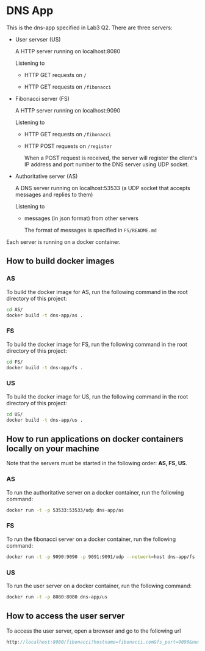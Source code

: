 # DNS App

This is the dns-app specified in Lab3 Q2. There are three servers:

- User servser (US)
  
    A HTTP server running on localhost:8080
  
    Listening to 
  
  - HTTP GET requests on `/`
  
  - HTTP GET requests on `/fibonacci`

- Fibonacci server (FS)
  
    A HTTP server running on localhost:9090
  
    Listening to 
  
  - HTTP GET requests on `/fibonacci`
  
  - HTTP POST requests on `/register`
    
      When a POST request is received, the server will register the client's IP address and port number to the DNS server using UDP socket.    

- Authoritative server (AS)
  
    A DNS server running on localhost:53533 (a UDP socket that accepts messages and replies to them)
  
    Listening to
  
  - messages (in json format) from other servers
    
    The format of messages is specified in `FS/README.md`

Each server is running on a docker container. 

## How to build docker images

### AS

To build the docker image for AS, run the following command in the root directory of this project:

```bash
cd AS/
docker build -t dns-app/as .
```

### FS

To build the docker image for FS, run the following command in the root directory of this project:

```bash
cd FS/
docker build -t dns-app/fs .
```

### US

To build the docker image for US, run the following command in the root directory of this project:

```bash
cd US/
docker build -t dns-app/us .
```

## How to run applications on docker containers locally on your machine

Note that the servers must be started in the following order: **AS, FS, US**.

### AS

To run the authoritative server on a docker container, run the following command:

```bash
docker run -t -p 53533:53533/udp dns-app/as
```

### FS

To run the fibonacci server on a docker container, run the following command:

```bash
docker run -t -p 9090:9090 -p 9091:9091/udp --network=host dns-app/fs
```

### US

To run the user server on a docker container, run the following command:

```bash
docker run -t -p 8080:8080 dns-app/us
```

## How to access the user server

To access the user server, open a browser and go to the following url 

```javascript
http://localhost:8080/fibonacci?hostname=fibonacci.com&fs_port=9090&number=12&as_ip=localhost&as_port=53533
```
